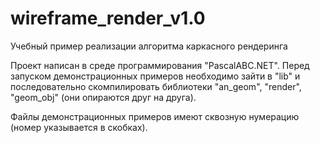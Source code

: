 # wireframe_render_v1.0
Учебный пример реализации алгоритма каркасного рендеринга

Проект написан в среде программирования "PascalABC.NET".
Перед запуском демонстрационных примеров необходимо зайти в "lib" и последовательно
скомпилировать библиотеки "an_geom", "render", "geom_obj" (они опираются друг на друга).

Файлы демонстрационных примеров имеют сквозную нумерацию (номер указывается в скобках).
